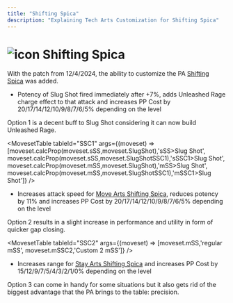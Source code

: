 ```yaml
---
title: "Shifting Spica"
description: "Explaining Tech Arts Customization for Shifting Spica"
---
```


# <img src="/img/38px-NGSUIPhotonArtShiftingSpica.png" alt="icon" className="heading-icon"/> Shifting Spica
With the patch from 12/4/2024, the ability to customize the PA [Shifting Spica](/moveset/photon-arts#sss) was added.

<Tabs>
<TabItem value="c1" label="Customization 1">

* Potency of Slug Shot fired immediately after +7%, adds Unleashed Rage charge effect to that attack and increases PP Cost by 20/17/14/12/10/9/8/7/6/5% depending on the level

Option 1 is a decent buff to Slug Shot considering it can now build Unleashed Rage. 

<MovesetTable tableId="SSC1" args={(moveset) => [moveset.calcProp(moveset.sSS,moveset.SlugShot),'sSS>Slug Shot', moveset.calcProp(moveset.sSS,moveset.SlugShotSSC1),'sSSC1>Slug Shot', moveset.calcProp(moveset.mSS,moveset.SlugShot),'mSS>Slug Shot', moveset.calcProp(moveset.mSS,moveset.SlugShotSSC1),'mSSC1>Slug Shot']} />

</TabItem>
<TabItem value="c2" label="Customization 2 (Recommended)" default>

* Increases attack speed for [Move Arts Shifting Spica](/moveset/photon-arts#mss), reduces potency by 11% and increases PP Cost by 20/17/14/12/10/9/8/7/6/5% depending on the level

Option 2 results in a slight increase in performance and utility in form of quicker gap closing.

<MovesetTable tableId="SSC2" args={(moveset) => [moveset.mSS,'regular mSS', moveset.mSSC2,'Custom 2 mSS']} />

</TabItem>
<TabItem value="c3" label="Customization 3">

* Increases range for [Stay Arts Shifting Spica](/moveset/photon-arts#sss) and increases PP Cost by 15/12/9/7/5/4/3/2/1/0% depending on the level

Option 3 can come in handy for some situations but it also gets rid of the biggest advantage that the PA brings to the table: precision.

</TabItem>
</Tabs>